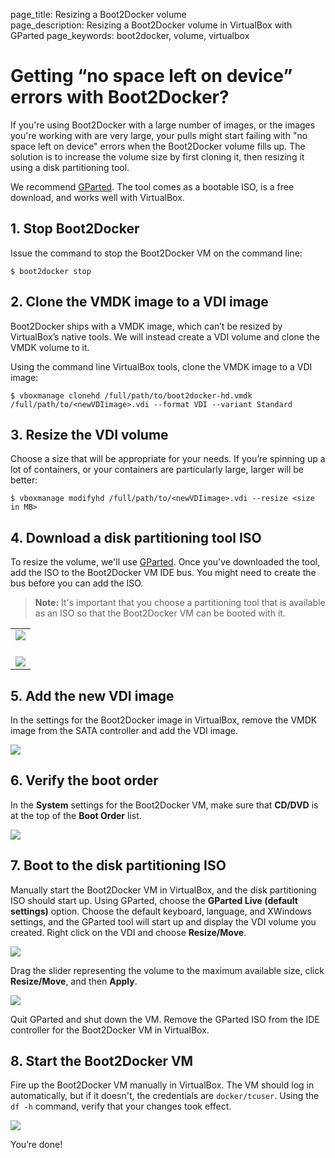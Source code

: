 page_title: Resizing a Boot2Docker volume	
page_description: Resizing a Boot2Docker volume in VirtualBox with GParted
page_keywords: boot2docker, volume, virtualbox

# Getting “no space left on device” errors with Boot2Docker?

If you're using Boot2Docker with a large number of images, or the images you're
working with are very large, your pulls might start failing with "no space left 
on device" errors when the Boot2Docker volume fills up. The solution is to 
increase the volume size by first cloning it, then resizing it using a disk 
partitioning tool. 

We recommend [GParted](http://gparted.sourceforge.net/download.php/index.php).
The tool comes as a bootable ISO, is a free download, and works well with 
VirtualBox.

## 1. Stop Boot2Docker

Issue the command to stop the Boot2Docker VM on the command line:

    $ boot2docker stop

## 2. Clone the VMDK image to a VDI image

Boot2Docker ships with a VMDK image, which can’t be resized by VirtualBox’s 
native tools. We will instead create a VDI volume and clone the VMDK volume to 
it. 

Using the command line VirtualBox tools, clone the VMDK image to a VDI image:

    $ vboxmanage clonehd /full/path/to/boot2docker-hd.vmdk /full/path/to/<newVDIimage>.vdi --format VDI --variant Standard

## 3. Resize the VDI volume

Choose a size that will be appropriate for your needs. If you’re spinning up a 
lot of containers, or your containers are particularly large, larger will be 
better:

    $ vboxmanage modifyhd /full/path/to/<newVDIimage>.vdi --resize <size in MB>

## 4. Download a disk partitioning tool ISO 

To resize the volume, we'll use [GParted](http://gparted.sourceforge.net/download.php/). 
Once you've downloaded the tool, add the ISO to the Boot2Docker VM IDE bus. 
You might need to create the bus before you can add the ISO. 

> **Note:** 
> It's important that you choose a partitioning tool that is available as an ISO so 
> that the Boot2Docker VM can be booted with it.

<table>
	<tr>
		<td><img src="/articles/b2d_volume_images/add_new_controller.png"><br><br></td>
	</tr>
	<tr>
		<td><img src="/articles/b2d_volume_images/add_cd.png"></td>
	</tr>
</table>

## 5. Add the new VDI image 

In the settings for the Boot2Docker image in VirtualBox, remove the VMDK image 
from the SATA controller and add the VDI image.

<img src="/articles/b2d_volume_images/add_volume.png">

## 6. Verify the boot order

In the **System** settings for the Boot2Docker VM, make sure that **CD/DVD** is 
at the top of the **Boot Order** list.

<img src="/articles/b2d_volume_images/boot_order.png">

## 7. Boot to the disk partitioning ISO

Manually start the Boot2Docker VM in VirtualBox, and the disk partitioning ISO 
should start up. Using GParted, choose the **GParted Live (default settings)** 
option. Choose the default keyboard, language, and XWindows settings, and the 
GParted tool will start up and display the VDI volume you created. Right click 
on the VDI and choose **Resize/Move**. 

<img src="/articles/b2d_volume_images/gparted.png">

Drag the slider representing the volume to the maximum available size, click 
**Resize/Move**, and then **Apply**. 

<img src="/articles/b2d_volume_images/gparted2.png">

Quit GParted and shut down the VM. Remove the GParted ISO from the IDE controller 
for the Boot2Docker VM in VirtualBox.

## 8. Start the Boot2Docker VM 

Fire up the Boot2Docker VM manually in VirtualBox. The VM should log in 
automatically, but if it doesn't, the credentials are `docker/tcuser`. Using 
the `df -h` command, verify that your changes took effect.

<img src="/articles/b2d_volume_images/verify.png">

You’re done!

